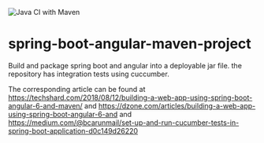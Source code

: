 ![Java CI with Maven](https://github.com/depandey/AccoliteOpportunities/workflows/Java%20CI%20with%20Maven/badge.svg)

# spring-boot-angular-maven-project
Build and package spring boot and angular into a deployable jar file. the repository has integration tests using cuccumber.

The corresponding article can be found at https://techshard.com/2018/08/12/building-a-web-app-using-spring-boot-angular-6-and-maven/ and https://dzone.com/articles/building-a-web-app-using-spring-boot-angular-6-and and https://medium.com/@bcarunmail/set-up-and-run-cucumber-tests-in-spring-boot-application-d0c149d26220
